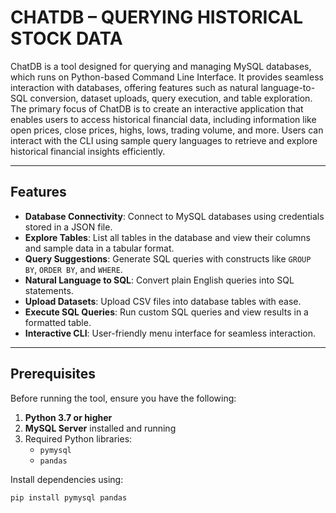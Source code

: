 # CHATDB – QUERYING HISTORICAL STOCK DATA

ChatDB is a tool designed for querying and managing MySQL databases, which runs on Python-based Command Line Interface. It provides seamless interaction with databases, offering features such as natural language-to-SQL conversion, dataset uploads, query execution, and table exploration. The primary focus of ChatDB is to create an interactive application that enables users to access historical financial data, including information like open prices, close prices, highs, lows, trading volume, and more. Users can interact with the CLI using sample query languages to retrieve and explore historical financial insights efficiently.


---

## Features

- **Database Connectivity**: Connect to MySQL databases using credentials stored in a JSON file.
- **Explore Tables**: List all tables in the database and view their columns and sample data in a tabular format.
- **Query Suggestions**: Generate SQL queries with constructs like `GROUP BY`, `ORDER BY`, and `WHERE`.
- **Natural Language to SQL**: Convert plain English queries into SQL statements.
- **Upload Datasets**: Upload CSV files into database tables with ease.
- **Execute SQL Queries**: Run custom SQL queries and view results in a formatted table.
- **Interactive CLI**: User-friendly menu interface for seamless interaction.

---

## Prerequisites

Before running the tool, ensure you have the following:

1. **Python 3.7 or higher**
2. **MySQL Server** installed and running
3. Required Python libraries:
   - `pymysql`
   - `pandas`

Install dependencies using:
```bash
pip install pymysql pandas
